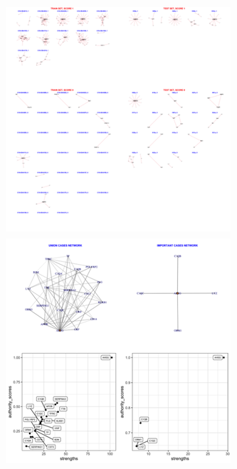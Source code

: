 ![Image](ExclDNI_First_OLDEST_patients_networks_BINAR.png)

![Image](ExclDNI_First_OLDEST_SUM_CASES.png)
